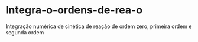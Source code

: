 # Integra-o-ordens-de-rea-o
Integração numérica de cinética de reação de ordem zero, primeira ordem e segunda ordem
